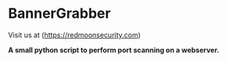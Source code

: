 # BannerGrabber

Visit us at (https://redmoonsecurity.com)

**A small python script to perform port scanning on a webserver.**
